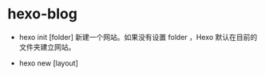 # hexo-blog

* hexo init [folder]
新建一个网站。如果没有设置 folder ，Hexo 默认在目前的文件夹建立网站。

* hexo new [layout] <title>
新建一篇文章。如果没有设置 layout 的话，默认使用 _config.yml 中的 default_layout 参数代替。如果标题包含空格的话，请使用引号括起来。 hexo new "post title with whitespace"
-p, --path	自定义新文章的路径
-r, --replace	如果存在同名文章，将其替换
-s, --slug	文章的 Slug，作为新文章的文件名和发布后的 URL

* hexo generate
生成静态文件。该命令可以简写为hexo g
-d, --deploy	文件生成后立即部署网站
-w, --watch	监视文件变动
-b, --bail	生成过程中如果发生任何未处理的异常则抛出异常
-f, --force	强制重新生成文件,Hexo 引入了差分机制，如果 public 目录存在，那么 hexo g 只会重新生成改动的文件。使用该参数的效果接近 hexo clean && hexo generate
-c, --concurrency	最大同时生成文件的数量，默认无限制

* hexo publish [layout] <filename>
发表草稿。

* hexo server
启动服务器。默认情况下，访问网址为： http://localhost:4000/。
-p, --port	重设端口
-s, --static	只使用静态文件
-l, --log	启动日记记录，使用覆盖记录格式

* hexo deploy
部署网站。该命令可以简写为： hexo d
-g, --generate	部署之前预先生成静态文件

* hexo clean
清除缓存文件 (db.json) 和已生成的静态文件 (public)。
在某些情况（尤其是更换主题后），如果发现您对站点的更改无论如何也不生效，您可能需要运行该命令。

* hexo list <type>
列出网站资料。


* 文档
https://hexo.io/zh-cn/docs/commands
 